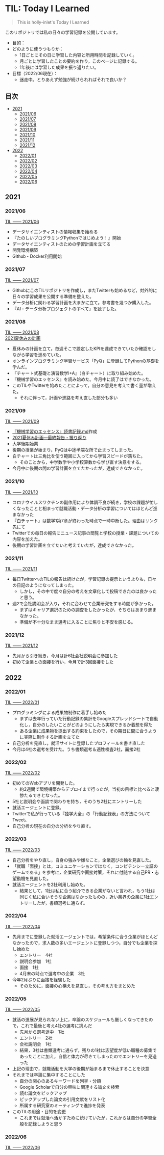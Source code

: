 # TIL: Today I Learned

> This is holly-inlet's Today I Learned

このリポジトリでは私の日々の学習記録を公開しています。

- 目的：
- どのように使うつもりか：
  - 1日ごとにその日に学習した内容と所用時間を記録していく。
  - 月ごとに学習したことの要約を作り，このページに記録する。
  - 1年後には学習した成果を振り返りたい。
- 目標（2022/06現在）：
  - 迷走中。とりあえず勉強が続けられればそれで良いか？

<!-- omit in toc -->
## 目次

- [2021](#2021)
  - [2021/06](#202106)
  - [2021/07](#202107)
  - [2021/08](#202108)
  - [2021/09](#202109)
  - [2021/10](#202110)
  - [2021/11](#202111)
  - [2021/12](#202112)
- [2022](#2022)
  - [2022/01](#202201)
  - [2022/02](#202202)
  - [2022/03](#202203)
  - [2022/04](#202204)
  - [2022/05](#202205)
  - [2022/06](#202206)

## 2021

### 2021/06

[TIL —— 2021/06](2021/2021-06-til.md)

- データサイエンティストの情報収集を始める
- 『たのしいプログラミングPythonではじめよう！』開始
- データサイエンティストのための学習計画を立てる
- 開発環境構築
- Github・Docker利用開始

### 2021/07

[TIL —— 2021/07](2021/2021-07-til.md)

- GithubにこのTILリポジトリを作成し，またTwitterも始めるなど，対外的に日々の学習成果を公開する準備を整えた。  
- データ分析に関わる学習計画を大まかに立て，参考書を幾つか購入した。  
- 『AI・データ分析プロジェクトのすべて』を読了した。

### 2021/08

[TIL —— 2021/08](2021/2021-08-til.md)  
[2021夏休みの計画](2021/2021summer-vacation-plan.md)

- 夏休みの計画を立て，毎週そこで設定したKPIを達成できていたか確認をしながら学習を進めていた。
- オンラインプログラミング学習サービス「PyQ」に登録してPythonの基礎を学んだ。
- 『チャート式基礎と演習数学I+A』（白チャート）に取り組み始めた。
- 『機械学習のエッセンス』を読み始めた。今月中に読了はできなかった。
- このTILやTwitterを始めたことによって，自分の意見を考えて書く量が増えた。
  - それに伴って，計画や進路を考え直した部分も多い

### 2021/09

[TIL —— 2021/09](2021/2021-09-til.md)

- [『機械学習のエッセンス』読書記録.md](../book-daily/『機械学習のエッセンス』.md)作成
- [2021夏休み計画—最終報告・振り返り](2021summer-vacation-plan.md#最終報告・振り返り)
- 大学後期始業
- 後期の授業が始まり，PyQは中途半端な所で止まってしまった。
- 白チャートは三角比を使う範囲に入ってから学習スピードが落ちた。
  - そのことから，中学数学や小学校算数から学び直す決意をする。
- 今月中に後期の間の学習計画を立てたかったが，達成できなかった。

### 2021/10

[TIL —— 2021/10](2021/2021-10-til.md)

- コロナウイルスワクチンの副作用により体調不良が続き，学校の課題が忙しくなったことと相まって就職活動・データ分析の学習についてはほとんど進まなかった
- 『白チャート』は数学1第7章が終わった時点で一時中断した。理由はリンク先にて
- Twitterでの毎日の報告にニュース記事の閲覧と学校の授業・課題についての内容を加えた。
- 後期の学習計画を立てたいと考えていたが，達成できなかった。

### 2021/11

[TIL —— 2021/11](2021/2021-11-til.md)

- 毎日TwitterへのTILの報告は続けたが，学習記録の提示というよりも，日々の日記のようになってしまった。
  - しかし，その中で度々自分の考えを文章化して投稿できたのは良かったと思う。
- 週2で会社説明会が入り，それに合わせて企業研究をする時間が多かった。
  - まずはキャリア選択のための調査をしたかったが，そちらはあまり進まなかった。
  - 準備が不十分なまま選考に入ることに焦りと不安を感じる。

### 2021/12

[TIL —— 2021/12](2021/2021-12-til.md)

- 先月から引き続き，今月は計6社会社説明会に参加した
- 初めて企業との面接を行い，今月で計3回面接をした

## 2022

### 2022/01

[TIL —— 2022/01](2022/2022-01-til.md)

- プログラミングによる成果物制作に着手し始めた
  - まずは去年行っていた行動記録の集計をGoogleスプレッドシートで自動化し，自分のしたいことがどのようにしたら実現できるか着想を得た
  - ある企業に成果物を提出する約束をしたので，その期日に間に合うように実際に制作する計画を立てた
- 自己分析を見直し，就活サイトに登録したプロフィールを書き直した
- 今月は4社の選考を受けた。うち書類選考＆適性検査2社，面接2社

### 2022/02

[TIL —— 2022/02](2022/2022-02-til.md)

- 初めてのWebアプリを開発した。
  - 約2週間で環境構築からデプロイまで行ったが，当初の目標と比べると凄惨たるできとなった。
- 5社と説明会や面談で関わりを持ち，そのうち2社にエントリーした
- 就活エージェントに登録。
- Twitterで私が行っている『独学大全』の「行動記録表」の方法についてTweet。
- 自己分析の現在の自分の分析をやり直す。

### 2022/03

[TIL —— 2022/03](2022/2022-03-til.md)

- 自己分析をやり直し，自身の強みや嫌なこと，企業選びの軸を見直した。
- 「就職「面接」とは，コミュニケーションではなく，コンピテンシー立証のゲームである」を参考に，企業研究や面接対策，それに付随する自己PR・志望動機を見直した。
- 就活エージェントを2社利用し始めた。
  - 結果として，1社は私に合う紹介できる企業がないと言われ，もう1社は同じく私に合いそうな企業はなかったものの，近い業界の企業に1社エントリーしたが，書類選考に通らず。

### 2022/04

[TIL —— 2022/04](2022/2022-04-til.md)

- 先月までに登録した就活エージェントでは，希望条件に合う企業がほとんどなかったので，求人数の多いエージェントに登録しつつ，自分でも企業を探し始めた
  - エントリー　4社
  - 説明会参加　1社
  - 面接　1社
  - 4月末の時点で選考中の企業　3社
- 今年2月ぶりに面接を経験した
  - そのために，面接の心構えを見直し，その考え方をまとめた

### 2022/05

[TIL —— 2022/05](2022/2022-05-til.md)

- 就活の進展が見られない上に，卒論のスケジュールも厳しくなってきたので，これで最後と考え4社の選考に挑んだ
  - 先月から選考途中　1社
  - エントリー　2社
  - 会社説明会　1社
  - 結果，3社は書類選考に通らず，残りの1社は志望度が低い職種の募集であったことに加え，自信と体力が尽きてしまったのでエントリーを見送った
- 上記の理由で，就職活動を大学の後期が始まるまで休止することを決意
- それまでは卒論に集中することにした
  - 自分の関心のあるキーワードを列挙・分類
  - Google Scholarで自分の興味に関連する論文を検索
  - 読む論文をピックアップ
  - ピックアップした論文の引用文献をリスト化
  - 所属する研究室のミーティングで進捗を発表
- このTILの用途・目的を変更
  - これまでは就活へ活かすために続けていたが，これからは自分の学習全般を記録しようと思う

### 2022/06

[TIL —— 2022/06](2022/2022-06-til.md)

